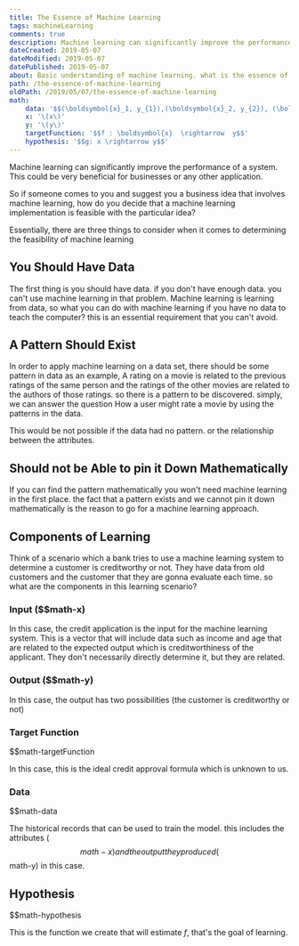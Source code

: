 ```yaml
---
title: The Essence of Machine Learning
tags: machineLearning
comments: true
description: Machine learning can significantly improve the performance of a system. This could be very beneficial for businesses or any other application. So if someone comes to you and suggest you a business idea that involves machine learning, how do you decide that a machine learning implementation is feasible with the particular idea?
dateCreated: 2019-05-07
dateModified: 2019-05-07
datePublished: 2019-05-07
about: Basic understanding of machine learning. what is the essence of machine learning
path: /the-essence-of-machine-learning
oldPath: /2019/05/07/the-essence-of-machine-learning
math:
    data: '$$(\boldsymbol{x}_1, y_{1}),(\boldsymbol{x}_2, y_{2}), (\boldsymbol{x}_3, y_{3}), ... ,(\boldsymbol{x}_n, y_{n})$$'
    x: '\(x\)'
    y: '\(y\)'
    targetFunction: '$$f : \boldsymbol{x}  \rightarrow  y$$'
    hypothesis: '$$g: x \rightarrow y$$'
---
```


Machine learning can significantly improve the performance of a system. This could be very beneficial for businesses or any other application.

So if someone comes to you and suggest you a business idea that involves machine learning, how do you decide that a machine learning implementation is feasible with the particular idea?

Essentially, there are three things to consider when it comes to determining the feasibility of machine learning


## You Should Have Data

The first thing is you should have data. if you don't have enough data. you can't use machine learning in that problem. Machine learning is learning from data, so what you can do with machine learning if you have no data to teach the computer? this is an essential requirement that you can't avoid.


## A Pattern Should Exist

In order to apply machine learning on a data set, there should be some pattern in data as an example, A rating on a movie is related to the previous ratings of the same person and the ratings of the other movies are related to the authors of those ratings. so there is a pattern to be discovered. simply, we can answer the question How a user might rate a movie by using the patterns in the data.

This would be not possible if the data had no pattern. or the relationship between the attributes.


## Should not be Able to  pin it Down Mathematically

If you can find the pattern mathematically you won't need machine learning in the first place. the fact that a pattern exists and we cannot pin it down mathematically is the reason to go for a machine learning approach.


## Components of Learning

Think of a scenario which a bank tries to use a machine learning system to determine a customer is creditworthy or not. They have data from old customers and the customer that they are gonna evaluate each time. so what are the components in this learning scenario?

### Input ($$math-x)

In this case, the credit application is the input for the machine learning system. This is a vector that will include data such as income and age that are related to the expected output which is creditworthiness of the applicant. They don't necessarily directly determine it,  but they are related.

### Output ($$math-y)

In this case, the output has two possibilities (the customer is creditworthy or not)

### Target Function

$$math-targetFunction

In this case, this is the ideal credit approval formula which is unknown to us.

### Data 

$$math-data

The historical records that can be used to train the model. this includes the attributes ($$math-x) and the output they produced ($$math-y) in this case.


## Hypothesis

$$math-hypothesis

This is the function we create that will estimate *f*, that's the goal of learning.
